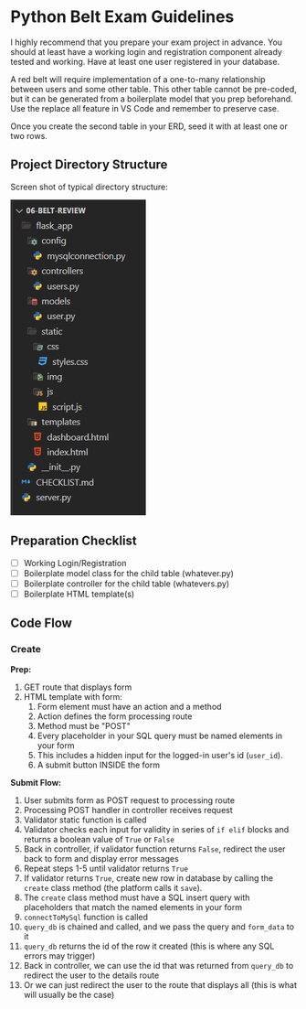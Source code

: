 # Python Belt Exam Guidelines
I highly recommend that you prepare your exam project in advance. You should at least have a working login and registration component already tested and working. Have at least one user registered in your database.

A red belt will require implementation of a one-to-many relationship between users and some other table. This other table cannot be pre-coded, but it can be generated from a boilerplate model that you prep beforehand. Use the replace all feature in VS Code and remember to preserve case.

Once you create the second table in your ERD, seed it with at least one or two rows.

## Project Directory Structure
Screen shot of typical directory structure:

![flask app structure](./flask-app-structure.png)

## Preparation Checklist
- [ ] Working Login/Registration
- [ ] Boilerplate model class for the child table (whatever.py)
- [ ] Boilerplate controller for the child table (whatevers.py)
- [ ] Boilerplate HTML template(s)

## Code Flow

### Create
**Prep:**
1. GET route that displays form
2. HTML template with form:
   1. Form element must have an action and a method
   2. Action defines the form processing route
   3. Method must be "POST"
   4. Every placeholder in your SQL query must be named elements in your form
   5. This includes a hidden input for the logged-in user's id (`user_id`).
   6. A submit button INSIDE the form

**Submit Flow:**
1. User submits form as POST request to processing route
2. Processing POST handler in controller receives request
3. Validator static function is called
4. Validator checks each input for validity in series of `if elif` blocks and returns a boolean value of `True` or `False`
5. Back in controller, if validator function returns `False`, redirect the user back to form and display error messages
6. Repeat steps 1-5 until validator returns `True`
7. If validator returns `True`, create new row in database by calling the `create` class method (the platform calls it `save`).
8. The `create` class method must have a SQL insert query with placeholders that match the named elements in your form
9. `connectToMySql` function is called
10. `query_db` is chained and called, and we pass the query and `form_data` to it
11. `query_db` returns the id of the row it created (this is where any SQL errors may trigger)
12. Back in controller, we can use the id that was returned from `query_db` to redirect the user to the details route
13. Or we can just redirect the user to the route that displays all (this is what will usually be the case)